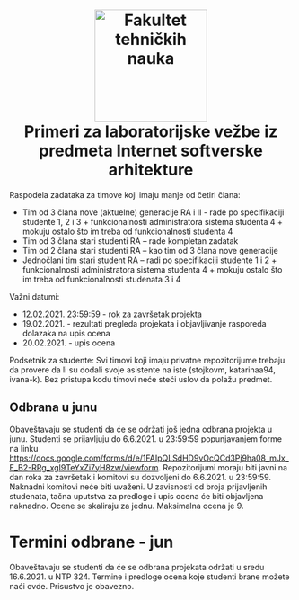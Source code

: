 <h1 align="center">
  <a name="logo" href="http://ftn.uns.ac.rs/691618389/fakultet-tehnickih-nauka"><img src="https://i.imgur.com/eBaobcQ.jpg" alt="Fakultet tehničkih nauka" width="200"></a>
  <br>
  Primeri za laboratorijske vežbe iz predmeta Internet softverske arhitekture
</h1>

Raspodela zadataka za timove koji imaju manje od četiri člana:
<ul>
<li>Tim od 3 člana nove (aktuelne) generacije RA i II - rade po specifikaciji studente 1, 2 i 3 + funkcionalnosti administratora sistema studenta 4 + mokuju ostalo što im treba od funkcionalnosti studenta 4</li>
  <li>Tim od 3 člana stari studenti RA – rade kompletan zadatak</li>
  <li>Tim od 2 člana stari studenti RA – kao tim od 3 člana nove generacije</li>
<li>Jednočlani tim stari student RA – radi po specifikaciji studente 1 i 2 + funkcionalnosti administratora sistema studenta 4 + mokuju ostalo što im treba od funkcionalnosti studenata 3 i 4</li>
 </ul>
 
 Važni datumi:
 <ul>
 	<li>12.02.2021. 23:59:59 - rok za završetak projekta</li>
	<li>19.02.2021. - rezultati pregleda projekata i objavljivanje rasporeda dolazaka na upis ocena</li>
	<li>20.02.2021. - upis ocena</li>
 </ul>

Podsetnik za studente:
Svi timovi koji imaju privatne repozitorijume trebaju da provere da li su dodali svoje asistente na iste (stojkovm, katarinaa94, ivana-k). Bez pristupa kodu timovi neće steći uslov da polažu predmet.

<h2> Odbrana u junu </h2>

Obaveštavaju se studenti da će se održati još jedna odbrana projekta u junu.
Studenti se prijavljuju do 6.6.2021. u 23:59:59 popunjavanjem forme na linku https://docs.google.com/forms/d/e/1FAIpQLSdHD9vOcQCd3Pj9ha08_mJx_E_B2-RRg_xgI9TeYxZi7yH8zw/viewform.
Repozitorijumi moraju biti javni na dan roka za završetak i komitovi su dozvoljeni do 6.6.2021. u 23:59:59. Naknadni komitovi neće biti uvaženi.
U zavisnosti od broja prijavljenih studenata, tačna uputstva za predloge i upis ocena će biti objavljena naknadno.
Ocene se skaliraju za jednu. Maksimalna ocena je 9.

<h1> Termini odbrane - jun </h1>
Obaveštavaju se studenti da će se odbrana projekata održati u sredu 16.6.2021. u NTP 324.
Termine i predloge ocena koje studenti brane možete naći ovde. Prisustvo je obavezno.



